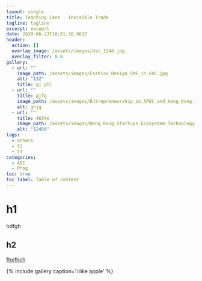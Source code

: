 ```yaml
---
layout: single
title: Teaching Case - Invisible Trade
tagline: tagline
excerpt: exceprt
date: 2020-06-23T10:01:38.963Z
header:
  action: []
  overlay_image: /assets/images/dsc_1548.jpg
  overlay_filter: 0.8
gallery:
  - url: ""
    image_path: /assets/images/Fashion_Design_SME_in_GVC.jpg
    alt: "132"
    title: gj ghj
  - url: ""
    title: gjfg
    image_path: /assets/images/Entrepreneurship_in_APEC_and_Hong_Kong.jpg
    alt: ghjg
  - url: ""
    title: 4634e
    image_path: /assets/images/Hong_Kong_Startups_Ecosystem_Technology_and_GBA_Interactions.jpg
    alt: "12456"
tags:
  - others
  - t2
  - t3
categories:
  - ASC
  - Prog
toc: true
toc_label: Table of content
---
```

# h1

hdfgh

## h2

[fhxfhch](www.google.com)

{% include gallery caption='i like apple' %}